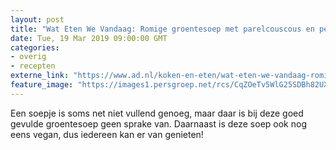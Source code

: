 ```yaml
---
layout: post
title: "Wat Eten We Vandaag: Romige groentesoep met parelcouscous en peterselie-olie"
date: Tue, 19 Mar 2019 09:00:00 GMT
categories: 
- overig 
- recepten 
externe_link: "https://www.ad.nl/koken-en-eten/wat-eten-we-vandaag-romige-groentesoep-met-parelcouscous-en-peterselie-olie~aa49992d/"
feature_image: "https://images1.persgroep.net/rcs/CqZOeTv5WlG25SDBh82UXhNIgtg/diocontent/143057906/_fitwidth/400/?appId=21791a8992982cd8da851550a453bd7f&quality=0.7"
---
```


Een soepje is soms net niet vullend genoeg, maar daar is bij deze goed gevulde groentesoep geen sprake van. Daarnaast is deze soep ook nog eens vegan, dus iedereen kan er van genieten!
